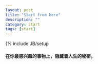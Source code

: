 ```yaml
---
layout: post
title: "Start from here"
description: ""
category: start
tags: [start]
---
```

{% include JB/setup 

#### 在你最感兴趣的事物上，隐藏着人生的秘密。

<!--
##仪式开始
	因为接下来一年，我比较空闲，所以我想在这里记录一下学习的过程以及平常遇到的有趣的事。

####宣言
	在你最感兴趣的事物上，隐藏着人生的秘密。

####打算
	暂时没用很详细的计划，虽然想做的事很多。不过大部分关于计算机的，这是可以确定的。

####说明
	我没用开通评论功能，只是想把这里当做自己记录东西的地方。
	如果你有什么建议想告诉我，可以发邮件给我。
-->